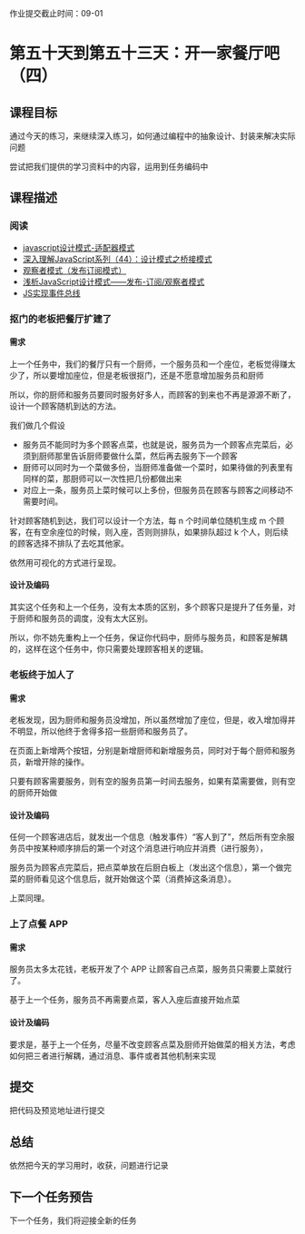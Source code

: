 作业提交截止时间：09-01

# 第五十天到第五十三天：开一家餐厅吧（四）

## 课程目标

通过今天的练习，来继续深入练习，如何通过编程中的抽象设计、封装来解决实际问题

尝试把我们提供的学习资料中的内容，运用到任务编码中

## 课程描述

### 阅读

  * [javascript设计模式-适配器模式](http://www.cnblogs.com/webFrontDev/archive/2013/03/24/2978514.html)
  * [深入理解JavaScript系列（44）：设计模式之桥接模式](https://www.cnblogs.com/TomXu/archive/2012/04/19/2437321.html)
  * [观察者模式（发布订阅模式）](https://www.cnblogs.com/xianyulaodi/p/5827821.html#_label4)
  * [浅析JavaScript设计模式——发布-订阅/观察者模式](https://blog.csdn.net/q1056843325/article/details/53353850)
  * [JS实现事件总线](https://blog.csdn.net/zzy1078689276/article/details/79432544)

### 抠门的老板把餐厅扩建了

#### 需求

上一个任务中，我们的餐厅只有一个厨师，一个服务员和一个座位，老板觉得赚太少了，所以要增加座位，但是老板很抠门，还是不愿意增加服务员和厨师

所以，你的厨师和服务员要同时服务好多人，而顾客的到来也不再是源源不断了，设计一个顾客随机到达的方法。

我们做几个假设

  * 服务员不能同时为多个顾客点菜，也就是说，服务员为一个顾客点完菜后，必须到厨师那里告诉厨师要做什么菜，然后再去服务下一个顾客
  * 厨师可以同时为一个菜做多份，当厨师准备做一个菜时，如果待做的列表里有同样的菜，那厨师可以一次性把几份都做出来
  * 对应上一条，服务员上菜时候可以上多份，但服务员在顾客与顾客之间移动不需要时间。

针对顾客随机到达，我们可以设计一个方法，每 n 个时间单位随机生成 m 个顾客，在有空余座位的时候，则入座，否则则排队，如果排队超过 k
个人，则后续的顾客选择不排队了去吃其他家。

依然用可视化的方式进行呈现。

#### 设计及编码

其实这个任务和上一个任务，没有太本质的区别，多个顾客只是提升了任务量，对于厨师和服务员的调度，没有太大区别。

所以，你不妨先重构上一个任务，保证你代码中，厨师与服务员，和顾客是解耦的，这样在这个任务中，你只需要处理顾客相关的逻辑。

### 老板终于加人了

#### 需求

老板发现，因为厨师和服务员没增加，所以虽然增加了座位，但是，收入增加得并不明显，所以他终于舍得多招一些厨师和服务员了。

在页面上新增两个按钮，分别是新增厨师和新增服务员，同时对于每个厨师和服务员，新增开除的操作。

只要有顾客需要服务，则有空的服务员第一时间去服务，如果有菜需要做，则有空的厨师开始做

#### 设计及编码

任何一个顾客进店后，就发出一个信息（触发事件）“客人到了”，然后所有空余服务员中按某种顺序排后的第一个对这个消息进行响应并消费（进行服务），

服务员为顾客点完菜后，把点菜单放在后厨白板上（发出这个信息），第一个做完菜的厨师看见这个信息后，就开始做这个菜（消费掉这条消息）。

上菜同理。

### 上了点餐 APP

#### 需求

服务员太多太花钱，老板开发了个 APP 让顾客自己点菜，服务员只需要上菜就行了。

基于上一个任务，服务员不再需要点菜，客人入座后直接开始点菜

#### 设计及编码

要求是，基于上一个任务，尽量不改变顾客点菜及厨师开始做菜的相关方法，考虑如何把三者进行解耦，通过消息、事件或者其他机制来实现

## 提交

把代码及预览地址进行提交

## 总结

依然把今天的学习用时，收获，问题进行记录

## 下一个任务预告

下一个任务，我们将迎接全新的任务

